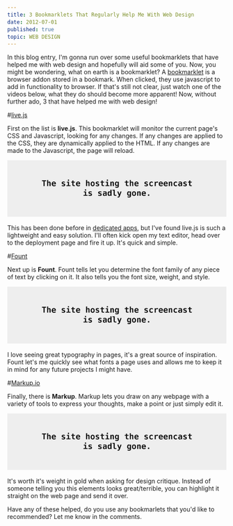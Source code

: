 ```yaml
---
title: 3 Bookmarklets That Regularly Help Me With Web Design
date: 2012-07-01
published: true
topic: WEB DESIGN
---
```

In this blog entry, I'm gonna run over some useful bookmarklets that have helped me with web design and hopefully will aid some of you.
Now, you might be wondering, what on earth is a bookmarklet? A [bookmarklet][1] is a browser addon stored in a bookmark. When clicked, they use javascript to add in functionality to browser. If that's still not clear, just watch one of the videos below, what they do should become more apparent! Now, without further ado, 3 that have helped me with web design!

#[live.js][2]

First on the list is **live.js**. This bookmarklet will monitor the current page's CSS and Javascript, looking for any changes. If any changes are applied to the CSS, they are dynamically applied to the HTML. If any changes are made to the Javascript, the page will reload.

![The site hosting the screencast is sadly gone](./screencast-placeholder.png)

This has been done before in [dedicated apps][3], but I've found live.js is such a lightweight and easy solution. I'll often kick open my text editor, head over to the deployment page and fire it up. It's quick and simple.

#[Fount][4]

Next up is **Fount**. Fount tells let you determine the font family of any piece of text by clicking on it. It also tells you the font size, weight, and style.

![The site hosting the screencast is sadly gone](./screencast-placeholder.png)

I love seeing great typography in pages, it's a great source of inspiration. Fount let's me quickly see what fonts a page uses and allows me to keep it in mind for any future projects I might have.

#[Markup.io][5]

Finally, there is **Markup**. Markup lets you draw on any webpage with a variety of tools to express your thoughts, make a point or just simply edit it.

![The site hosting the screencast is sadly gone](./screencast-placeholder.png)

It's worth it's weight in gold when asking for design critique. Instead of someone telling you this elements looks great/terrible, you can highlight it straight on the web page and send it over. 

Have any of these helped, do you use any bookmarlets that you'd like to recommended? Let me know in the comments.

[1]: https://en.wikipedia.org/wiki/Bookmarklet
[2]: http://livejs.com/
[3]: http://livereload.com/
[4]: http://fount.artequalswork.com/
[5]: http://markup.io/
[6]: https://www.twitter.com/cameronmaske